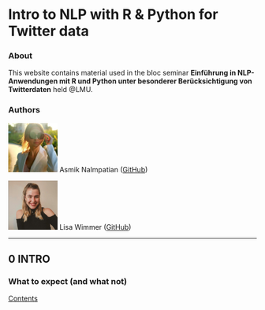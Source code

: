 # Intro to NLP with R & Python for Twitter data

### About

This website contains material used in the bloc seminar **Einführung in NLP-Anwendungen mit R und Python unter besonderer Berücksichtigung von Twitterdaten** held @LMU.

### Authors

<img src="figures/bild_asmik.jfif" width="100" height="100"> Asmik Nalmpatian ([GitHub](https://github.com/asmiknalmpatian))



<img src="figures/bild_lisa.PNG" width="100" height="100"> Lisa Wimmer ([GitHub](https://github.com/lisa-wm))

***

## **0 INTRO**

###  What to expect (and what not)

[Contents](pages/test.html)

